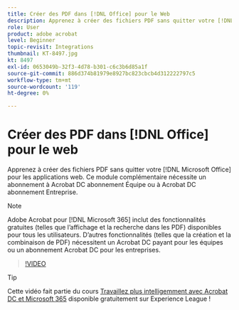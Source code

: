 ```yaml
---
title: Créer des PDF dans [!DNL Office] pour le Web
description: Apprenez à créer des fichiers PDF sans quitter votre [!DNL Microsoft Office] pour les applications web
role: User
product: adobe acrobat
level: Beginner
topic-revisit: Integrations
thumbnail: KT-8497.jpg
kt: 8497
exl-id: 0653049b-32f3-4d78-b301-c6c3b6d85a1f
source-git-commit: 886d374b81979e8927bc823cbcb4d312222797c5
workflow-type: tm+mt
source-wordcount: '119'
ht-degree: 0%

---
```


# Créer des PDF dans [!DNL Office] pour le web

Apprenez à créer des fichiers PDF sans quitter votre [!DNL Microsoft Office] pour les applications web. Ce module complémentaire nécessite un abonnement à Acrobat DC abonnement Équipe ou à Acrobat DC abonnement Entreprise.

>[!NOTE]
>
>Adobe Acrobat pour [!DNL Microsoft 365] inclut des fonctionnalités gratuites (telles que l’affichage et la recherche dans les PDF) disponibles pour tous les utilisateurs. D’autres fonctionnalités (telles que la création et la combinaison de PDF) nécessitent un Acrobat DC payant pour les équipes ou un abonnement Acrobat DC pour les entreprises.

>[!VIDEO](https://video.tv.adobe.com/v/337482?hidetitle=true)

>[!TIP]
>
>Cette vidéo fait partie du cours [Travaillez plus intelligemment avec Acrobat DC et Microsoft 365](https://experienceleague.adobe.com/?recommended=Acrobat-U-1-2021.microsoft365) disponible gratuitement sur Experience League !
